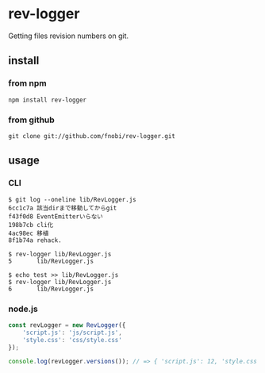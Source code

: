 rev-logger
==============

Getting files revision numbers on git.

## install

### from npm

```
npm install rev-logger
```

### from github

```
git clone git://github.com/fnobi/rev-logger.git
```

## usage

### CLI

```
$ git log --oneline lib/RevLogger.js
6cc1c7a 該当dirまで移動してからgit
f43f0d8 EventEmitterいらない
198b7cb cli化
4ac98ec 移植
8f1b74a rehack.

$ rev-logger lib/RevLogger.js
5       lib/RevLogger.js

$ echo test >> lib/RevLogger.js
$ rev-logger lib/RevLogger.js
6       lib/RevLogger.js
```

### node.js

```javascript
const revLogger = new RevLogger({
    'script.js': 'js/script.js',
    'style.css': 'css/style.css'
});

console.log(revLogger.versions()); // => { 'script.js': 12, 'style.css': 18 }
```
